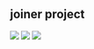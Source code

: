 ## joiner project

<!-- [![](https://travis-ci.org/ohnosequences/joiner.svg?branch=master)](https://travis-ci.org/ohnosequences/joiner) -->
<!-- [![](https://img.shields.io/codacy/???.svg)](https://www.codacy.com/app/era7/joiner) -->
[![](http://github-release-version.herokuapp.com/github/ohnosequences/joiner/release.svg)](https://github.com/ohnosequences/joiner/releases/latest)
[![](https://img.shields.io/badge/license-AGPLv3-blue.svg)](https://tldrlegal.com/license/gnu-affero-general-public-license-v3-%28agpl-3.0%29)
[![](https://img.shields.io/badge/contact-gitter_chat-dd1054.svg)](https://gitter.im/ohnosequences/joiner)
